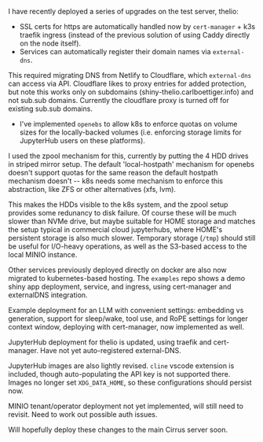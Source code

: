 


I have recently deployed a series of upgrades on the test server, thelio:

- SSL certs for https are automatically handled now by `cert-manager` + k3s traefik ingress (instead of the previous solution of using Caddy directly on the node itself).
- Services can automatically register their domain names via `external-dns`.  

This required migrating DNS from Netlify to Cloudflare, which `external-dns` can access via API.  Cloudflare likes to proxy entries for added protection, but note this works only on subdomains (shiny-thelio.carlboettiger.info) and not sub.sub domains.  Currently the cloudflare proxy is turned off for existing sub.sub domains.   

- I've implemented `openebs` to allow k8s to enforce quotas on volume sizes for the locally-backed volumes (i.e. enforcing storage limits for JupyterHub users on these platforms). 

I used the zpool mechanism for this, currently by putting the 4 HDD drives in striped mirror setup. The default 'local-hostpath' mechanism for openebs doesn't support quotas for the same reason the default hostpath mechanism doesn't -- k8s needs some mechanism to enforce this abstraction, like ZFS or other alternatives (xfs, lvm).  

This makes the HDDs visible to the k8s system, and the zpool setup provides some redunancy to disk failure.  Of course these will be much slower than NVMe drive, but maybe suitable for HOME storage and matches the setup typical in commercial cloud jupyterhubs, where HOME's persistent storage is also much slower.  Temporary storage (`/tmp`) should still be useful for I/O-heavy operations, as well as the S3-based access to the local MINIO instance.


Other services previously deployed directly on docker are also now migrated to kubernetes-based hosting.  The `examples` repo shows a demo shiny app deployment, service, and ingress, using cert-manager and externalDNS integration.  

Example deployment for an LLM with convenient settings: embedding vs generation, support for sleep/wake, tool use, and RoPE settings for longer context window, deploying with cert-manager, now implemented as well.  

JupyterHub deployment for thelio is updated, using traefik and cert-manager. Have not yet auto-registered external-DNS.  

JupyterHub images are also lightly revised.  `cline` vscode extension is included, though auto-populating the API key is not supported there. Images no longer set `XDG_DATA_HOME`, so these configurations should persist now. 


MINIO tenant/operator deployment not yet implemented, will still need to revisit. Need to work out possible auth issues.


Will hopefully deploy these changes to the main Cirrus server soon.  





